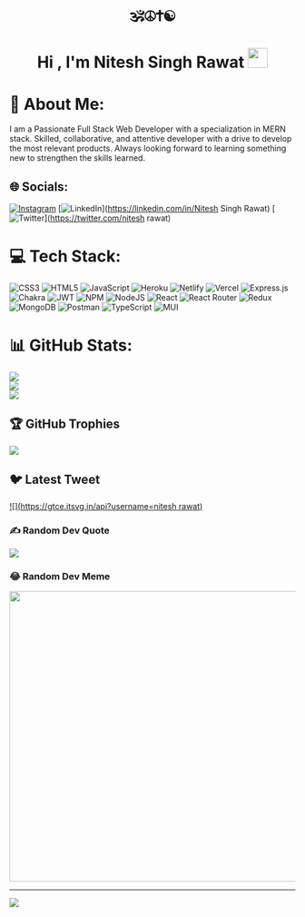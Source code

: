 <h1 align="center">🕉☮✝☯</h1>

<h1 align="center">Hi , I'm Nitesh Singh Rawat <img src="https://media.giphy.com/media/hvRJCLFzcasrR4ia7z/giphy.gif" width="35">
  
# 💫 About Me:
I am a Passionate Full Stack Web Developer with a specialization in MERN stack. Skilled, collaborative, and attentive developer with a drive to develop the most relevant products. Always looking forward to learning something new to strengthen the skills learned.


## 🌐 Socials:
[![Instagram](https://img.shields.io/badge/Instagram-%23E4405F.svg?logo=Instagram&logoColor=white)](https://instagram.com/niteshrawat835) [![LinkedIn](https://img.shields.io/badge/LinkedIn-%230077B5.svg?logo=linkedin&logoColor=white)](https://linkedin.com/in/Nitesh Singh Rawat) [![Twitter](https://img.shields.io/badge/Twitter-%231DA1F2.svg?logo=Twitter&logoColor=white)](https://twitter.com/nitesh rawat) 

# 💻 Tech Stack:
![CSS3](https://img.shields.io/badge/css3-%231572B6.svg?style=for-the-badge&logo=css3&logoColor=white) ![HTML5](https://img.shields.io/badge/html5-%23E34F26.svg?style=for-the-badge&logo=html5&logoColor=white) ![JavaScript](https://img.shields.io/badge/javascript-%23323330.svg?style=for-the-badge&logo=javascript&logoColor=%23F7DF1E) ![Heroku](https://img.shields.io/badge/heroku-%23430098.svg?style=for-the-badge&logo=heroku&logoColor=white) ![Netlify](https://img.shields.io/badge/netlify-%23000000.svg?style=for-the-badge&logo=netlify&logoColor=#00C7B7) ![Vercel](https://img.shields.io/badge/vercel-%23000000.svg?style=for-the-badge&logo=vercel&logoColor=white) ![Express.js](https://img.shields.io/badge/express.js-%23404d59.svg?style=for-the-badge&logo=express&logoColor=%2361DAFB) ![Chakra](https://img.shields.io/badge/chakra-%234ED1C5.svg?style=for-the-badge&logo=chakraui&logoColor=white) ![JWT](https://img.shields.io/badge/JWT-black?style=for-the-badge&logo=JSON%20web%20tokens) ![NPM](https://img.shields.io/badge/NPM-%23000000.svg?style=for-the-badge&logo=npm&logoColor=white) ![NodeJS](https://img.shields.io/badge/node.js-6DA55F?style=for-the-badge&logo=node.js&logoColor=white) ![React](https://img.shields.io/badge/react-%2320232a.svg?style=for-the-badge&logo=react&logoColor=%2361DAFB) ![React Router](https://img.shields.io/badge/React_Router-CA4245?style=for-the-badge&logo=react-router&logoColor=white) ![Redux](https://img.shields.io/badge/redux-%23593d88.svg?style=for-the-badge&logo=redux&logoColor=white) ![MongoDB](https://img.shields.io/badge/MongoDB-%234ea94b.svg?style=for-the-badge&logo=mongodb&logoColor=white) ![Postman](https://img.shields.io/badge/Postman-FF6C37?style=for-the-badge&logo=postman&logoColor=white) ![TypeScript](https://img.shields.io/badge/typescript-%23007ACC.svg?style=for-the-badge&logo=typescript&logoColor=white) ![MUI](https://img.shields.io/badge/MUI-%230081CB.svg?style=for-the-badge&logo=material-ui&logoColor=white)
# 📊 GitHub Stats:
![](https://github-readme-stats.vercel.app/api?username=niteshrawat0401&theme=city_light&hide_border=false&include_all_commits=true&count_private=true)<br/>
![](https://github-readme-streak-stats.herokuapp.com/?user=niteshrawat0401&theme=city_light&hide_border=false)<br/>
![](https://github-readme-stats.vercel.app/api/top-langs/?username=niteshrawat0401&theme=city_light&hide_border=false&include_all_commits=true&count_private=true&layout=compact)

## 🏆 GitHub Trophies
![](https://github-profile-trophy.vercel.app/?username=niteshrawat0401&theme=buddhism&no-frame=false&no-bg=true&margin-w=4)

## 🐦 Latest Tweet
[![](https://gtce.itsvg.in/api?username=nitesh rawat)](https://github.com/VishwaGauravIn/github-twitter-card-embed)

### ✍️ Random Dev Quote
![](https://quotes-github-readme.vercel.app/api?type=horizontal&theme=radical)

### 😂 Random Dev Meme
<img src="https://random-memer.herokuapp.com/" width="512px"/>

---
[![](https://visitcount.itsvg.in/api?id=niteshrawat0401&icon=0&color=12)](https://visitcount.itsvg.in)

<!-- Proudly created with GPRM ( https://gprm.itsvg.in ) -->
